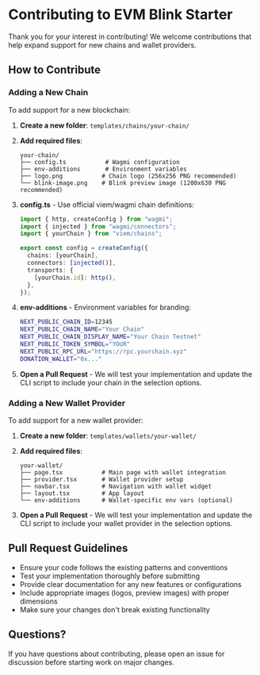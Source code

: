 # Contributing to EVM Blink Starter

Thank you for your interest in contributing! We welcome contributions that help expand support for new chains and wallet providers.

## How to Contribute

### Adding a New Chain

To add support for a new blockchain:

1. **Create a new folder**: `templates/chains/your-chain/`

2. **Add required files**:
   ```
   your-chain/
   ├── config.ts           # Wagmi configuration
   ├── env-additions       # Environment variables
   ├── logo.png           # Chain logo (256x256 PNG recommended)
   └── blink-image.png    # Blink preview image (1200x630 PNG recommended)
   ```

3. **config.ts** - Use official viem/wagmi chain definitions:
   ```typescript
   import { http, createConfig } from "wagmi";
   import { injected } from "wagmi/connectors";
   import { yourChain } from "viem/chains";

   export const config = createConfig({
     chains: [yourChain],
     connectors: [injected()],
     transports: {
       [yourChain.id]: http(),
     },
   });
   ```

4. **env-additions** - Environment variables for branding:
   ```bash
   NEXT_PUBLIC_CHAIN_ID=12345
   NEXT_PUBLIC_CHAIN_NAME="Your Chain"
   NEXT_PUBLIC_CHAIN_DISPLAY_NAME="Your Chain Testnet"
   NEXT_PUBLIC_TOKEN_SYMBOL="YOUR"
   NEXT_PUBLIC_RPC_URL="https://rpc.yourchain.xyz"
   DONATION_WALLET="0x..."
   ```

5. **Open a Pull Request** - We will test your implementation and update the CLI script to include your chain in the selection options.

### Adding a New Wallet Provider

To add support for a new wallet provider:

1. **Create a new folder**: `templates/wallets/your-wallet/`

2. **Add required files**:
   ```
   your-wallet/
   ├── page.tsx           # Main page with wallet integration
   ├── provider.tsx       # Wallet provider setup
   ├── navbar.tsx         # Navigation with wallet widget
   ├── layout.tsx         # App layout
   └── env-additions      # Wallet-specific env vars (optional)
   ```

3. **Open a Pull Request** - We will test your implementation and update the CLI script to include your wallet provider in the selection options.

## Pull Request Guidelines

- Ensure your code follows the existing patterns and conventions
- Test your implementation thoroughly before submitting
- Provide clear documentation for any new features or configurations
- Include appropriate images (logos, preview images) with proper dimensions
- Make sure your changes don't break existing functionality

## Questions?

If you have questions about contributing, please open an issue for discussion before starting work on major changes.